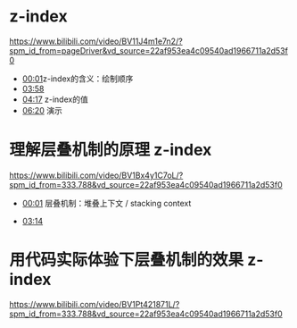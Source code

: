 # z-index
https://www.bilibili.com/video/BV11J4m1e7n2/?spm_id_from=pageDriver&vd_source=22af953ea4c09540ad1966711a2d53f0

- [00:01](https://www.bilibili.com/video/BV11J4m1e7n2/?t=1.367681#t=1.37)z-index的含义：绘制顺序
- [03:58](https://www.bilibili.com/video/BV11J4m1e7n2/?t=238.89954#t=03:58.90) 
- [04:17](https://www.bilibili.com/video/BV11J4m1e7n2/?t=238.89954#t=04:16.90) z-index的值
- [06:20](https://www.bilibili.com/video/BV11J4m1e7n2/?t=238.89954#t=06:20.90) 演示


# 理解层叠机制的原理 z-index
https://www.bilibili.com/video/BV1Bx4y1C7oL/?spm_id_from=333.788&vd_source=22af953ea4c09540ad1966711a2d53f0

- [00:01](https://www.bilibili.com/video/BV1Bx4y1C7oL/?t=1.150573#t=1.15) 层叠机制：堆叠上下文 / stacking context

- [03:14](https://www.bilibili.com/video/BV1Bx4y1C7oL/?t=194.436489#t=03:14.44) 


# 用代码实际体验下层叠机制的效果 z-index
https://www.bilibili.com/video/BV1Pt421871L/?spm_id_from=333.788&vd_source=22af953ea4c09540ad1966711a2d53f0
